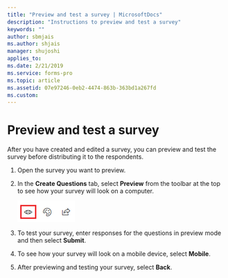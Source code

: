 ```yaml
---
title: "Preview and test a survey | MicrosoftDocs"
description: "Instructions to preview and test a survey"
keywords: ""
author: sbmjais
ms.author: shjais
manager: shujoshi
applies_to: 
ms.date: 2/21/2019
ms.service: forms-pro
ms.topic: article
ms.assetid: 07e97246-0eb2-4474-863b-363bd1a267fd
ms.custom: 
---
```

# Preview and test a survey

After you have created and edited a survey, you can preview and test the survey before distributing it to the respondents.

1.  Open the survey you want to preview.

2.  In the **Create Questions** tab, select **Preview** from the toolbar at the top to see how your survey will look on a computer.

    ![preview a survey](media/preview-survey.png "Preview a survey")  

3.  To test your survey, enter responses for the questions in preview mode and then select **Submit**.

4.  To see how your survey will look on a mobile device, select **Mobile**.

5.  After previewing and testing your survey, select **Back**.


